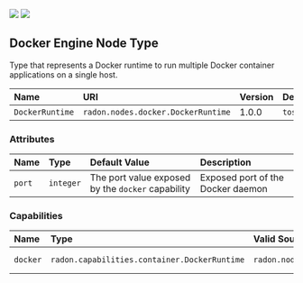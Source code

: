 ![](https://img.shields.io/badge/Status:-RELEASED-green)
![](https://img.shields.io/badge/%20-DEPLOYABLE-blueviolet)

## Docker Engine Node Type

Type that represents a Docker runtime to run multiple Docker container applications on a single host.

| Name | URI | Version | Derived From |
|:---- |:--- |:------- |:------------ |
| `DockerRuntime` | `radon.nodes.docker.DockerRuntime` | 1.0.0 | `tosca.nodes.Container.Runtime` |

### Attributes

| Name | Type | Default Value | Description |
|:---- |:---- |:------------- |:----------- |
| `port` | `integer` | The port value exposed by the `docker` capability | Exposed port of the Docker daemon |

### Capabilities

| Name | Type | Valid Source Types | Occurrences |
|:---- |:---- |:------------------ |:----------- |
| `docker` | `radon.capabilities.container.DockerRuntime` | `radon.nodes.docker.DockerApplication` | [1, UNBOUNDED] |
